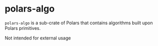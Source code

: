 # polars-algo

`polars-algo` is a sub-crate of Polars that contains algorithms built upon Polars primitives.

Not intended for external usage
